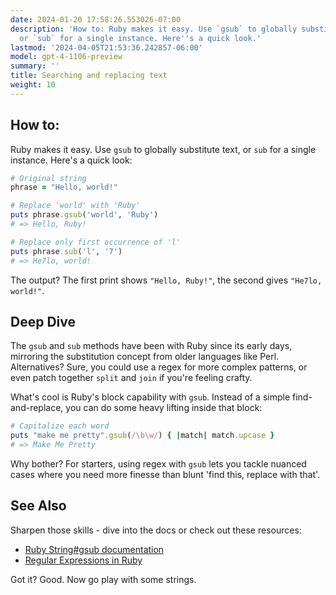 ```yaml
---
date: 2024-01-20 17:58:26.553026-07:00
description: 'How to: Ruby makes it easy. Use `gsub` to globally substitute text,
  or `sub` for a single instance. Here''s a quick look.'
lastmod: '2024-04-05T21:53:36.242857-06:00'
model: gpt-4-1106-preview
summary: ''
title: Searching and replacing text
weight: 10
---
```


## How to:
Ruby makes it easy. Use `gsub` to globally substitute text, or `sub` for a single instance. Here's a quick look:

```ruby
# Original string
phrase = "Hello, world!"

# Replace 'world' with 'Ruby'
puts phrase.gsub('world', 'Ruby')
# => Hello, Ruby!

# Replace only first occurrence of 'l'
puts phrase.sub('l', '7')
# => He7lo, world!
```
The output? The first print shows `"Hello, Ruby!"`, the second gives `"He7lo, world!"`.

## Deep Dive
The `gsub` and `sub` methods have been with Ruby since its early days, mirroring the substitution concept from older languages like Perl. Alternatives? Sure, you could use a regex for more complex patterns, or even patch together `split` and `join` if you're feeling crafty.

What's cool is Ruby's block capability with `gsub`. Instead of a simple find-and-replace, you can do some heavy lifting inside that block:

```ruby
# Capitalize each word
puts "make me pretty".gsub(/\b\w/) { |match| match.upcase }
# => Make Me Pretty
```

Why bother? For starters, using regex with `gsub` lets you tackle nuanced cases where you need more finesse than blunt 'find this, replace with that'.

## See Also
Sharpen those skills - dive into the docs or check out these resources:
- [Ruby String#gsub documentation](https://ruby-doc.org/core-2.7.1/String.html#method-i-gsub)
- [Regular Expressions in Ruby](https://www.rubyguides.com/2015/06/ruby-regex/)

Got it? Good. Now go play with some strings.
